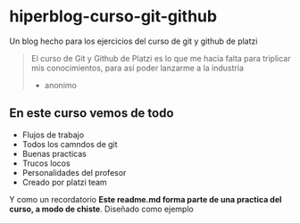 # hiperblog-curso-git-github
Un blog hecho para los ejercicios del curso de git y github de platzi
> El curso de Git y Github de Platzi es lo que me hacia falta para triplicar mis conocimientos, para así poder lanzarme a la industria
> - anonimo

## En este curso vemos de todo
* Flujos de trabajo
* Todos los camndos de git
* Buenas practicas
* Trucos locos 
* Personalidades del profesor
* Creado por platzi team

Y como un recordatorio **Este readme.md forma parte de una practica del curso, a modo de chiste**. Diseñado como ejemplo
